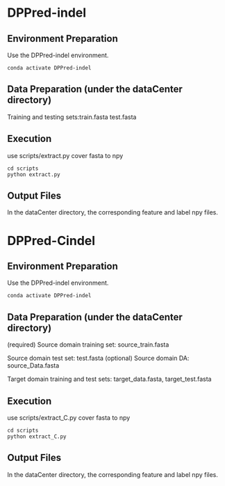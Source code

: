 # DPPred-indel
## Environment Preparation
Use the DPPred-indel environment.
```
conda activate DPPred-indel
```
## Data Preparation (under the dataCenter directory)
Training and testing sets:train.fasta  test.fasta 

## Execution
use scripts/extract.py cover fasta to npy
```
cd scripts
python extract.py
```
## Output Files
In the dataCenter directory, the corresponding feature and label npy files.


# DPPred-Cindel
## Environment Preparation
Use the DPPred-indel environment.
```
conda activate DPPred-indel
```
## Data Preparation (under the dataCenter directory)
(required)
Source domain training set: source_train.fasta

Source domain test set: test.fasta
(optional)
Source domain DA: source_Data.fasta

Target domain training and test sets: target_data.fasta, target_test.fasta

## Execution
use scripts/extract_C.py cover fasta to npy
```
cd scripts
python extract_C.py
```
## Output Files
In the dataCenter directory, the corresponding feature and label npy files.

